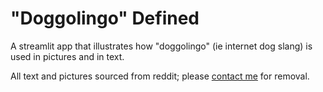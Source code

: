 # "Doggolingo" Defined
A streamlit app that illustrates how "doggolingo" (ie internet dog slang) is used in pictures and in text. 

All text and pictures sourced from reddit; please [contact me](mailto:lucy.abbot@gmail.com) for removal.
